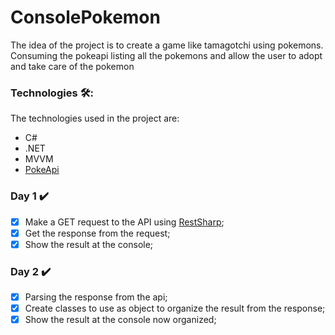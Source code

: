 # ConsolePokemon
The idea of the project is to create a game like tamagotchi using pokemons. Consuming the pokeapi listing all the pokemons and allow the user to adopt and take care of the pokemon

### Technologies 🛠️:
The technologies used in the project are:
- C#
- .NET
- MVVM
- [PokeApi](https://pokeapi.co/)

### Day 1 ✔️
- [x] Make a GET request to the API using [RestSharp](https://restsharp.dev/);
- [x] Get the response from the request;
- [x] Show the result at the console;

### Day 2 ✔️
- [x] Parsing the response from the api;
- [x] Create classes to use as object to organize the result from the response;
- [x] Show the result at the console now organized;
